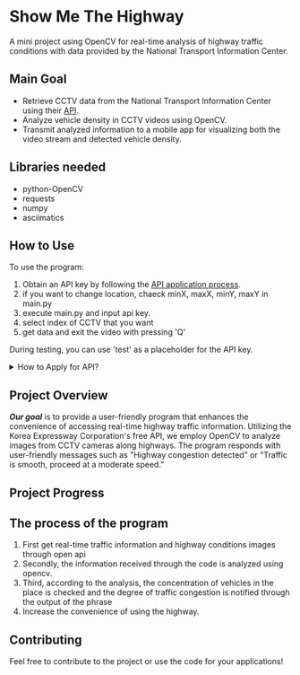 # Show Me The Highway

A mini project using OpenCV for real-time analysis of highway traffic conditions with data provided by the National Transport Information Center.

## Main Goal

- Retrieve CCTV data from the National Transport Information Center using their [API](https://www.its.go.kr/opendata/).
- Analyze vehicle density in CCTV videos using OpenCV.
- Transmit analyzed information to a mobile app for visualizing both the video stream and detected vehicle density.

## Libraries needed
- python-OpenCV
- requests
- numpy
- asciimatics

## How to Use

To use the program:

1. Obtain an API key by following the [API application process](https://www.its.go.kr/user/issueAuthKey?service=OPD_00000003).
2. if you want to change location, chaeck minX, maxX, minY, maxY in main.py
3. execute main.py and input api key.
4. select index of CCTV that you want
5. get data and exit the video with pressing 'Q'

During testing, you can use 'test' as a placeholder for the API key.

<details>
<summary>How to Apply for API?</summary>

Obtain the API key by specifying the purpose, usage, and desired services.

![Check the CCTV image](images/api_tutorial_1.png)

**Purpose Options:**
![Purpose options](images/api_tutorial_2.png)
</details>

## Project Overview

***Our goal*** is to provide a user-friendly program that enhances the convenience of accessing real-time highway traffic information. Utilizing the Korea Expressway Corporation's free API, we employ OpenCV to analyze images from CCTV cameras along highways. 
The program responds with user-friendly messages such as "Highway congestion detected" or "Traffic is smooth, proceed at a moderate speed."

## Project Progress


The process of the program 
---

1. First get real-time traffic information and highway conditions images through open api
2. Secondly, the information received through the code is analyzed using opencv.
3. Third, according to the analysis, the concentration of vehicles in the place is checked and the degree of traffic congestion is notified through the output of the phrase
4. Increase the convenience of using the highway.

## Contributing

Feel free to contribute to the project or use the code for your applications!
